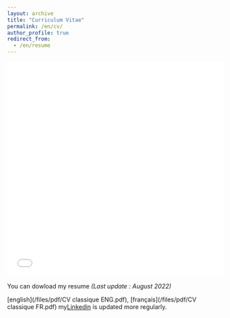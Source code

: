 ```yaml
---
layout: archive
title: "Curriculum Vitae"
permalink: /en/cv/
author_profile: true
redirect_from:
  - /en/resume
---
```


<iframe src="/files/pdf/CV classique ENG.pdf" width="100%" height="500" frameborder="no" border="0" marginwidth="0" marginheight="0"></iframe>

You can dowload my resume <I> (Last update : August 2022) </I>
 
[english](/files/pdf/CV classique ENG.pdf), [français](/files/pdf/CV classique FR.pdf) my[Linkedin](http://www.linkedin.com/in/valentin-kilian-277777209/) is updated more regularly. 